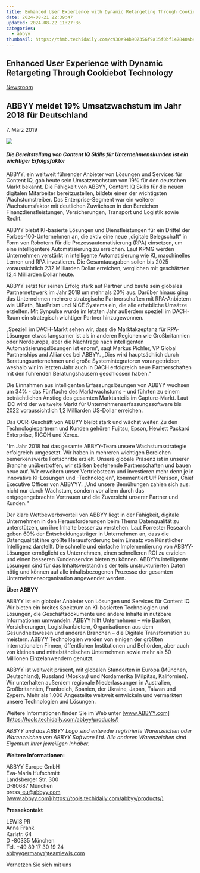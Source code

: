 ```yaml
---
title: Enhanced User Experience with Dynamic Retargeting Through Cookiebot Technology
date: 2024-08-21 22:39:47
updated: 2024-08-22 11:27:36
categories:
  - abbyy
thumbnail: https://thmb.techidaily.com/c930e94b907356f9a15f0bf147840ab473cafcc143e2f86bb990ae121e306783.png
---
```


## Enhanced User Experience with Dynamic Retargeting Through Cookiebot Technology

[Newsroom](https://tools.techidaily.com/abbyy/products/)

## ABBYY meldet 19% Umsatzwachstum im Jahr 2018 für Deutschland

7\. März 2019

![](https://content.abbyy.com/-/media/project/abbyy/abbyy/branchtemplates/shutterstock_1272462163_1296-x-729.jpg?h=729&iar=0&w=1296)

#### _Die Bereitstellung von Content IQ Skills für Unternehmenskunden ist ein wichtiger Erfolgsfaktor_

ABBYY, ein weltweit führender Anbieter von Lösungen und Services für Content IQ, gab heute sein Umsatzwachstum von 19% für den deutschen Markt bekannt. Die Fähigkeit von ABBYY, Content IQ Skills für die neuen digitalen Mitarbeiter bereitzustellen, bildete einen der wichtigsten Wachstumstreiber. Das Enterprise-Segment war ein weiterer Wachstumsfaktor mit deutlichen Zuwächsen in den Bereichen Finanzdienstleistungen, Versicherungen, Transport und Logistik sowie Recht. 

ABBYY bietet KI-basierte Lösungen und Dienstleistungen für ein Drittel der Forbes-100-Unternehmen an, die aktiv eine neue „digitale Belegschaft“ in Form von Robotern für die Prozessautomatisierung (RPA) einsetzen, um eine intelligentere Automatisierung zu erreichen. Laut KPMG werden Unternehmen verstärkt in intelligente Automatisierung wie KI, maschinelles Lernen und RPA investieren. Die Gesamtausgaben sollen bis 2025 voraussichtlich 232 Milliarden Dollar erreichen, verglichen mit geschätzten 12,4 Milliarden Dollar heute.

ABBYY setzt für seinen Erfolg stark auf Partner und baute sein globales Partnernetzwerk im Jahr 2018 um mehr als 20% aus. Darüber hinaus ging das Unternehmen mehrere strategische Partnerschaften mit RPA-Anbietern wie UiPath, BluePrism und NICE Systems ein, die alle erhebliche Umsätze erzielten. Mit Synpulse wurde im letzten Jahr außerdem speziell im DACH-Raum ein strategisch wichtiger Partner hinzugewonnen.

„Speziell im DACH-Markt sehen wir, dass die Marktakzeptanz für RPA-Lösungen etwas langsamer ist als in anderen Regionen wie Großbritannien oder Nordeuropa, aber die Nachfrage nach intelligenten Automatisierungslösungen ist enorm“, sagt Markus Pichler, VP Global Partnerships and Alliances bei ABBYY. „Dies wird hauptsächlich durch Beratungsunternehmen und große Systemintegratoren vorangetrieben, weshalb wir im letzten Jahr auch in DACH erfolgreich neue Partnerschaften mit den führenden Beratungshäusern geschlossen haben.“

Die Einnahmen aus intelligenten Erfassungslösungen von ABBYY wuchsen um 34% - das Fünffache des Marktwachstums - und führten zu einem beträchtlichen Anstieg des gesamten Marktanteils im Capture-Markt. Laut IDC wird der weltweite Markt für Unternehmenserfassungssoftware bis 2022 voraussichtlich 1,2 Milliarden US-Dollar erreichen.

Das OCR-Geschäft von ABBYY bleibt stark und wächst weiter. Zu den Technologiepartnern und Kunden gehören Fujitsu, Epson, Hewlett Packard Enterprise, RICOH und Xerox. 

"Im Jahr 2018 hat das gesamte ABBYY-Team unsere Wachstumsstrategie erfolgreich umgesetzt. Wir haben in mehreren wichtigen Bereichen bemerkenswerte Fortschritte erzielt. Unsere globale Präsenz ist in unserer Branche unübertroffen, wir stärken bestehende Partnerschaften und bauen neue auf. Wir erweitern unser Vertriebsteam und investieren mehr denn je in innovative KI-Lösungen und -Technologien", kommentiert Ulf Persson, Chief Executive Officer von ABBYYY. „Und unsere Bemühungen zahlen sich aus: nicht nur durch Wachstum, sondern vor allem durch das entgegengebrachte Vertrauen und die Zuversicht unserer Partner und Kunden.“

Der klare Wettbewerbsvorteil von ABBYY liegt in der Fähigkeit, digitale Unternehmen in den Herausforderungen beim Thema Datenqualität zu unterstützen, um ihre Inhalte besser zu verstehen. Laut Forrester Research geben 60% der Entscheidungsträger in Unternehmen an, dass die Datenqualität ihre größte Herausforderung beim Einsatz von Künstlicher Intelligenz darstellt. Die schnelle und einfache Implementierung von ABBYY-Lösungen ermöglicht es Unternehmen, einen schnelleren ROI zu erzielen und einen besseren Kundenservice bieten zu können. ABBYYs intelligente Lösungen sind für das Inhaltsverständnis der teils unstrukturierten Daten nötig und können auf alle inhaltsbezogenen Prozesse der gesamten Unternehmensorganisation angewendet werden.

  
**Über ABBYY**

ABBYY ist ein globaler Anbieter von Lösungen und Services für Content IQ. Wir bieten ein breites Spektrum an KI-basierten Technologien und Lösungen, die Geschäftsdokumente und andere Inhalte in nutzbare Informationen umwandeln. ABBYY hilft Unternehmen – wie Banken, Versicherungen, Logistikanbietern, Organisationen aus dem Gesundheitswesen und anderen Branchen – die Digitale Transformation zu meistern. ABBYY Technologien werden von einigen der größten internationalen Firmen, öffentlichen Institutionen und Behörden, aber auch von kleinen und mittelständischen Unternehmen sowie mehr als 50 Millionen Einzelanwendern genutzt.

ABBYY ist weltweit präsent, mit globalen Standorten in Europa (München, Deutschland), Russland (Moskau) und Nordamerika (Milpitas, Kalifornien). Wir unterhalten außerdem regionale Niederlassungen in Australien, Großbritannien, Frankreich, Spanien, der Ukraine, Japan, Taiwan und Zypern. Mehr als 1.000 Angestellte weltweit entwickeln und vermarkten unsere Technologien und Lösungen.

Weitere Informationen finden Sie im Web unter [www.ABBYY.com](https://tools.techidaily.com/abbyy/products/)

_ABBYY und das ABBYY Logo sind entweder registrierte Warenzeichen oder Warenzeichen von ABBYY Software Ltd. Alle anderen Warenzeichen sind Eigentum ihrer jeweiligen Inhaber._

  
**Weitere Informationen:**

ABBYY Europe GmbH  
Eva-Maria Hufschmitt  
Landsberger Str. 300  
D-80687 München  
press\_eu@abbyy.com  
[www.abbyy.com](https://tools.techidaily.com/abbyy/products/)

**Pressekontakt**

LEWIS PR  
Anna Frank  
Karlstr. 64  
D -80335 München  
Tel. +49 89 17 30 19 24  
[abbyygermany@teamlewis.com](https://tools.techidaily.com/abbyy/products/)

Vernetzen Sie sich mit uns

<ins class="adsbygoogle"
     style="display:block"
     data-ad-format="autorelaxed"
     data-ad-client="ca-pub-7571918770474297"
     data-ad-slot="1223367746"></ins>



<ins class="adsbygoogle"
     style="display:block"
     data-ad-client="ca-pub-7571918770474297"
     data-ad-slot="8358498916"
     data-ad-format="auto"
     data-full-width-responsive="true"></ins>

